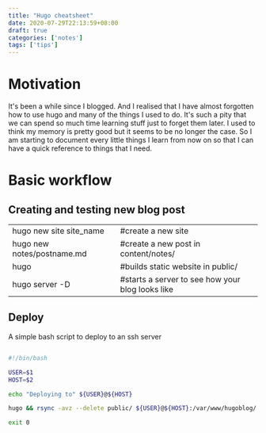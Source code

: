 ```yaml
---
title: "Hugo cheatsheet"
date: 2020-07-29T22:13:59+08:00
draft: true
categories: ['notes']
tags: ['tips']
---
```


# Motivation

It's been a while since I blogged. And I realised that I have almost forgotten how to use hugo and many of the things I used to do. It's such a pity that we can spend so much time learning stuff just to forget them later. I used to think my memory is pretty good but it seems to be no longer the case. So I am starting to document every little things I learn from now on so that I can have a quick reference to things that I need.

# Basic workflow

## Creating and testing new blog post
|   |   |
|---|---|
|hugo new site site_name         |  #create a new site|
|hugo new notes/postname.md      |  #create a new post in content/notes/|
|hugo                            |  #builds static website in public/|
|hugo server -D                  |  #starts a server to see how your blog looks like|

## Deploy
A simple bash script to deploy to an ssh server

```bash

#!/bin/bash

USER=$1
HOST=$2

echo "Deploying to" ${USER}@${HOST}

hugo && rsync -avz --delete public/ ${USER}@${HOST}:/var/www/hugoblog/

exit 0
```

